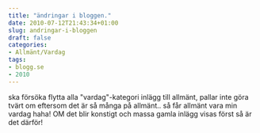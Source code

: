 ```yaml
---
title: "ändringar i bloggen."
date: 2010-07-12T21:43:34+01:00
slug: andringar-i-bloggen
draft: false
categories:
- Allmänt/Vardag
tags:
- blogg.se
- 2010
---
```

ska försöka flytta alla "vardag"-kategori inlägg till allmänt, pallar inte göra tvärt om eftersom det är så många på allmänt.. så får allmänt vara min vardag haha! OM det blir konstigt och massa gamla inlägg visas först så är det därför!